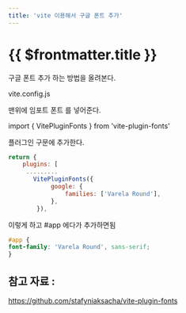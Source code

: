 ```yaml
---
title: 'vite 이용해서 구글 폰트 추가'
---
```


# {{ $frontmatter.title }}



구글 폰트 추가 하는 방법을 올려본다.


vite.config.js

맨위에 임포트 폰트 를 넣어준다.

import { VitePluginFonts } from 'vite-plugin-fonts'


플러그인 구문에 추가한다.

```js
return {
    plugins: [
     .........
       VitePluginFonts({
            google: {
                families: ['Varela Round'],
            },
        }),
```



이렇게 하고 #app 에다가 추가하면됨

```css
#app {
font-family: 'Varela Round', sans-serif;
}
```



## 참고 자료 :


https://github.com/stafyniaksacha/vite-plugin-fonts